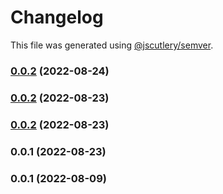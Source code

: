 # Changelog

This file was generated using [@jscutlery/semver](https://github.com/jscutlery/semver).

### [0.0.2](https://github.com/mondaycom/tunnel/compare/demo-app-0.0.1...demo-app-0.0.2) (2022-08-24)

### [0.0.2](https://github.com/mondaycom/tunnel/compare/demo-app-0.0.1...demo-app-0.0.2) (2022-08-23)

### [0.0.2](https://github.com/mondaycom/tunnel/compare/demo-app-0.0.1...demo-app-0.0.2) (2022-08-23)

### 0.0.1 (2022-08-23)

### 0.0.1 (2022-08-09)
